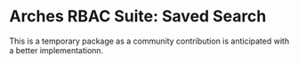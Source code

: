 # Arches RBAC Suite: Saved Search

This is a temporary package as a community contribution is anticipated
with a better implementationn.
